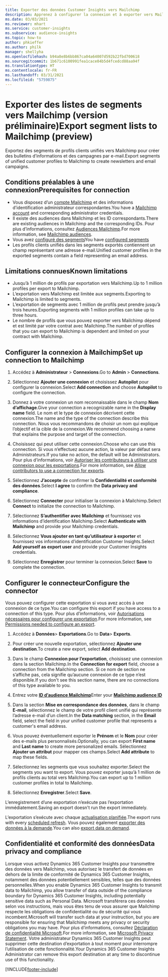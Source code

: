 ```yaml
---
title: Exporter des données Customer Insights vers Mailchimp
description: Apprenez à configurer la connexion et à exporter vers Mailchimp.
ms.date: 03/03/2021
ms.reviewer: mhart
ms.service: customer-insights
ms.subservice: audience-insights
ms.topic: how-to
author: phkieffer
ms.author: philk
manager: shellyha
ms.openlocfilehash: b94a8e8b6bb867ca04a64007d592b22fbd700618
ms.sourcegitcommit: 1b671c6100991fea1cace04b5d4fcedcd88aa94f
ms.translationtype: HT
ms.contentlocale: fr-FR
ms.lasthandoff: 03/31/2021
ms.locfileid: "5759875"
---
```

# <a name="export-segment-lists-to-mailchimp-preview"></a><span data-ttu-id="ef0d3-103">Exporter des listes de segments vers Mailchimp (version préliminaire)</span><span class="sxs-lookup"><span data-stu-id="ef0d3-103">Export segment lists to Mailchimp (preview)</span></span>

<span data-ttu-id="ef0d3-104">Exportez des segments de profils clients unifiés vers Mailchimp pour créer des bulletins d’informations et des campagnes par e-mail.</span><span class="sxs-lookup"><span data-stu-id="ef0d3-104">Export segments of unified customer profiles to Mailchimp to create newsletters and email campaigns.</span></span>

## <a name="prerequisites-for-connection"></a><span data-ttu-id="ef0d3-105">Conditions préalables à une connexion</span><span class="sxs-lookup"><span data-stu-id="ef0d3-105">Prerequisites for connection</span></span>

-   <span data-ttu-id="ef0d3-106">Vous disposez d’un [compte Mailchimp](https://mailchimp.com/) et des informations d’identification administrateur correspondantes.</span><span class="sxs-lookup"><span data-stu-id="ef0d3-106">You have a [Mailchimp account](https://mailchimp.com/) and corresponding administrator credentials.</span></span>
-   <span data-ttu-id="ef0d3-107">Il existe des audiences dans Mailchimp et les ID correspondants.</span><span class="sxs-lookup"><span data-stu-id="ef0d3-107">There are existing audiences in Mailchimp and the corresponding IDs.</span></span> <span data-ttu-id="ef0d3-108">Pour plus d’informations, consultez [Audiences Mailchimp](https://mailchimp.com/help/create-audience/).</span><span class="sxs-lookup"><span data-stu-id="ef0d3-108">For more information, see [Mailchimp audiences](https://mailchimp.com/help/create-audience/).</span></span>
-   <span data-ttu-id="ef0d3-109">Vous avez [configuré des segments](segments.md)</span><span class="sxs-lookup"><span data-stu-id="ef0d3-109">You have [configured segments](segments.md)</span></span>
-   <span data-ttu-id="ef0d3-110">Les profils clients unifiés dans les segments exportés contiennent un champ représentant une adresse e-mail.</span><span class="sxs-lookup"><span data-stu-id="ef0d3-110">Unified customer profiles in the exported segments contain a field representing an email address.</span></span>

## <a name="known-limitations"></a><span data-ttu-id="ef0d3-111">Limitations connues</span><span class="sxs-lookup"><span data-stu-id="ef0d3-111">Known limitations</span></span>

- <span data-ttu-id="ef0d3-112">Jusqu’à 1 million de profils par exportation vers Mailchimp.</span><span class="sxs-lookup"><span data-stu-id="ef0d3-112">Up to 1 million profiles per export to Mailchimp.</span></span>
- <span data-ttu-id="ef0d3-113">L’exportation vers Mailchimp est limitée aux segments.</span><span class="sxs-lookup"><span data-stu-id="ef0d3-113">Exporting to Mailchimp is limited to segments.</span></span>
- <span data-ttu-id="ef0d3-114">L’exportation de segments avec 1 million de profils peut prendre jusqu’à trois heures.</span><span class="sxs-lookup"><span data-stu-id="ef0d3-114">Exporting segments with 1 million profiles can take up to three hours.</span></span> 
- <span data-ttu-id="ef0d3-115">Le nombre de profils que vous pouvez exporter vers Mailchimp dépend et est limité par votre contrat avec Mailchimp.</span><span class="sxs-lookup"><span data-stu-id="ef0d3-115">The number of profiles that you can export to Mailchimp is dependent and limited on your contract with Mailchimp.</span></span>

## <a name="set-up-connection-to-mailchimp"></a><span data-ttu-id="ef0d3-116">Configurer la connexion à Mailchimp</span><span class="sxs-lookup"><span data-stu-id="ef0d3-116">Set up connection to Mailchimp</span></span>

1. <span data-ttu-id="ef0d3-117">Accédez à **Administrateur** > **Connexions**.</span><span class="sxs-lookup"><span data-stu-id="ef0d3-117">Go to **Admin** > **Connections**.</span></span>

1. <span data-ttu-id="ef0d3-118">Sélectionnez **Ajouter une connexion** et choisissez **Autopilot** pour configurer la connexion.</span><span class="sxs-lookup"><span data-stu-id="ef0d3-118">Select **Add connection** and choose **Autopilot** to configure the connection.</span></span>

1. <span data-ttu-id="ef0d3-119">Donnez à votre connexion un nom reconnaissable dans le champ **Nom d’affichage**.</span><span class="sxs-lookup"><span data-stu-id="ef0d3-119">Give your connection a recognizable name in the **Display name** field.</span></span> <span data-ttu-id="ef0d3-120">Le nom et le type de connexion décrivent cette connexion.</span><span class="sxs-lookup"><span data-stu-id="ef0d3-120">The name and the type of the connection describe this connection.</span></span> <span data-ttu-id="ef0d3-121">Nous vous recommandons de choisir un nom qui explique l’objectif et la cible de la connexion.</span><span class="sxs-lookup"><span data-stu-id="ef0d3-121">We recommend choosing a name that explains the purpose and target of the connection.</span></span>

1. <span data-ttu-id="ef0d3-122">Choisissez qui peut utiliser cette connexion.</span><span class="sxs-lookup"><span data-stu-id="ef0d3-122">Choose who can use this connection.</span></span> <span data-ttu-id="ef0d3-123">Si vous n’effectuez aucune action, la valeur par défaut sera Administrateurs.</span><span class="sxs-lookup"><span data-stu-id="ef0d3-123">If you take no action, the default will be Administrators.</span></span> <span data-ttu-id="ef0d3-124">Pour plus d’informations, voir [Autoriser les contributeurs à utiliser une connexion pour les exportations](connections.md#allow-contributors-to-use-a-connection-for-exports).</span><span class="sxs-lookup"><span data-stu-id="ef0d3-124">For more information, see [Allow contributors to use a connection for exports](connections.md#allow-contributors-to-use-a-connection-for-exports).</span></span>

1. <span data-ttu-id="ef0d3-125">Sélectionnez **J’accepte** de confirmer la **Confidentialité et conformité des données**.</span><span class="sxs-lookup"><span data-stu-id="ef0d3-125">Select **I agree** to confirm the **Data privacy and compliance**.</span></span>

1. <span data-ttu-id="ef0d3-126">Sélectionnez **Connecter** pour initialiser la connexion à Mailchimp.</span><span class="sxs-lookup"><span data-stu-id="ef0d3-126">Select **Connect** to initialize the connection to Mailchimp.</span></span>

1. <span data-ttu-id="ef0d3-127">Sélectionnez **S’authentifier avec Mailchimp** et fournissez vos informations d’identification Mailchimp.</span><span class="sxs-lookup"><span data-stu-id="ef0d3-127">Select **Authenticate with Mailchimp** and provide your Mailchimp credentials.</span></span>

1. <span data-ttu-id="ef0d3-128">Sélectionnez **Vous ajouter en tant qu’utilisateur à exporter** et fournissez vos informations d’identification Customer Insights.</span><span class="sxs-lookup"><span data-stu-id="ef0d3-128">Select **Add yourself as export user** and provide your Customer Insights credentials.</span></span>

1. <span data-ttu-id="ef0d3-129">Sélectionnez **Enregistrer** pour terminer la connexion.</span><span class="sxs-lookup"><span data-stu-id="ef0d3-129">Select **Save** to complete the connection.</span></span> 

## <a name="configure-the-connector"></a><span data-ttu-id="ef0d3-130">Configurer le connecteur</span><span class="sxs-lookup"><span data-stu-id="ef0d3-130">Configure the connector</span></span>

<span data-ttu-id="ef0d3-131">Vous pouvez configurer cette exportation si vous avez accès à une connexion de ce type.</span><span class="sxs-lookup"><span data-stu-id="ef0d3-131">You can configure this export if you have access to a connection of this type.</span></span> <span data-ttu-id="ef0d3-132">Pour plus d’informations, voir [Autorisations nécessaires pour configurer une exportation](export-destinations.md#set-up-a-new-export).</span><span class="sxs-lookup"><span data-stu-id="ef0d3-132">For more information, see [Permissions needed to configure an export](export-destinations.md#set-up-a-new-export).</span></span>

1. <span data-ttu-id="ef0d3-133">Accédez à **Données**> **Exportations**.</span><span class="sxs-lookup"><span data-stu-id="ef0d3-133">Go to **Data**> **Exports**.</span></span>

1. <span data-ttu-id="ef0d3-134">Pour créer une nouvelle exportation, sélectionnez **Ajouter une destination**.</span><span class="sxs-lookup"><span data-stu-id="ef0d3-134">To create a new export, select **Add destination**.</span></span>

1. <span data-ttu-id="ef0d3-135">Dans le champ **Connexion pour l’exportation**, choisissez une connexion dans la section Mailchimp.</span><span class="sxs-lookup"><span data-stu-id="ef0d3-135">In the **Connection for export** field, choose a connection from the Mailchimp section.</span></span> <span data-ttu-id="ef0d3-136">Si ce nom de section ne s’affiche pas, cela signifie qu’aucune connexion de ce type n’est disponible.</span><span class="sxs-lookup"><span data-stu-id="ef0d3-136">If you don't see this section name, there are no connections of this type available to you.</span></span>

1. <span data-ttu-id="ef0d3-137">Entrez votre **[ID d’audience Mailchimp](https://mailchimp.com/help/find-audience-id/)**</span><span class="sxs-lookup"><span data-stu-id="ef0d3-137">Enter your **[Mailchimp audience ID](https://mailchimp.com/help/find-audience-id/)**</span></span>

3. <span data-ttu-id="ef0d3-138">Dans la section **Mise en correspondance des données**, dans le champ **E-mail**, sélectionnez le champ de votre profil client unifié qui représente l’adresse e-mail d’un client.</span><span class="sxs-lookup"><span data-stu-id="ef0d3-138">In the **Data matching** section, in the **Email** field, select the field in your unified customer profile that represents a customer's email address.</span></span> 

1. <span data-ttu-id="ef0d3-139">Vous pouvez éventuellement exporter le **Prénom** et le **Nom** pour créer des e-mails plus personnalisés.</span><span class="sxs-lookup"><span data-stu-id="ef0d3-139">Optionally, you can export **First name** and **Last name** to create more personalized emails.</span></span> <span data-ttu-id="ef0d3-140">Sélectionnez **Ajouter un attribut** pour mapper ces champs.</span><span class="sxs-lookup"><span data-stu-id="ef0d3-140">Select **Add attribute** to map these fields.</span></span>

1. <span data-ttu-id="ef0d3-141">Sélectionnez les segments que vous souhaitez exporter.</span><span class="sxs-lookup"><span data-stu-id="ef0d3-141">Select the segments you want to export.</span></span> <span data-ttu-id="ef0d3-142">Vous pouvez exporter jusqu’à 1 million de profils clients au total vers Mailchimp.</span><span class="sxs-lookup"><span data-stu-id="ef0d3-142">You can export up to 1 million customer profiles in total to Mailchimp.</span></span>

1. <span data-ttu-id="ef0d3-143">Sélectionnez **Enregistrer**.</span><span class="sxs-lookup"><span data-stu-id="ef0d3-143">Select **Save**.</span></span>

<span data-ttu-id="ef0d3-144">L’enregistrement d’une exportation n’exécute pas l’exportation immédiatement.</span><span class="sxs-lookup"><span data-stu-id="ef0d3-144">Saving an export doesn't run the export immediately.</span></span>

<span data-ttu-id="ef0d3-145">L’exportation s’exécute avec chaque [actualisation planifiée](system.md#schedule-tab).</span><span class="sxs-lookup"><span data-stu-id="ef0d3-145">The export runs with every [scheduled refresh](system.md#schedule-tab).</span></span> <span data-ttu-id="ef0d3-146">Vous pouvez également [exporter des données à la demande](export-destinations.md#run-exports-on-demand).</span><span class="sxs-lookup"><span data-stu-id="ef0d3-146">You can also [export data on demand](export-destinations.md#run-exports-on-demand).</span></span> 

## <a name="data-privacy-and-compliance"></a><span data-ttu-id="ef0d3-147">Confidentialité et conformité des données</span><span class="sxs-lookup"><span data-stu-id="ef0d3-147">Data privacy and compliance</span></span>

<span data-ttu-id="ef0d3-148">Lorsque vous activez Dynamics 365 Customer Insights pour transmettre des données vers Mailchimp, vous autorisez le transfert de données en dehors de la limite de conformité de Dynamics 365 Customer Insights, notamment des données potentiellement sensibles, telles que des données personnelles.</span><span class="sxs-lookup"><span data-stu-id="ef0d3-148">When you enable Dynamics 365 Customer Insights to transmit data to Mailchimp, you allow transfer of data outside of the compliance boundary for Dynamics 365 Customer Insights, including potentially sensitive data such as Personal Data.</span></span> <span data-ttu-id="ef0d3-149">Microsoft transférera ces données selon vos instructions, mais vous êtes tenu de vous assurer que Mailchimp respecte les obligations de confidentialité ou de sécurité qui vous incombent.</span><span class="sxs-lookup"><span data-stu-id="ef0d3-149">Microsoft will transfer such data at your instruction, but you are responsible for ensuring that Mailchimp meets any privacy or security obligations you may have.</span></span> <span data-ttu-id="ef0d3-150">Pour plus d’informations, consultez [Déclaration de confidentialité Microsoft](https://go.microsoft.com/fwlink/?linkid=396732).</span><span class="sxs-lookup"><span data-stu-id="ef0d3-150">For more information, see [Microsoft Privacy Statement](https://go.microsoft.com/fwlink/?linkid=396732).</span></span>
<span data-ttu-id="ef0d3-151">Votre administrateur Dynamics 365 Customer Insights peut supprimer cette destination d’exportation à tout moment pour interrompre l’utilisation de cette fonctionnalité.</span><span class="sxs-lookup"><span data-stu-id="ef0d3-151">Your Dynamics 365 Customer Insights Administrator can remove this export destination at any time to discontinue use of this functionality.</span></span>

[!INCLUDE[footer-include](../includes/footer-banner.md)]
